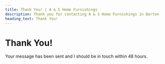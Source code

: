 ```yaml
---
title: Thank You! | A & S Home Furnishings
description: Thank you for contacting A & S Home Furnishings in Barton-Upon-Humber
heading_text: Thank You!
---
```


# Thank You!

Your message has been sent and I should be in touch within 48 hours.
